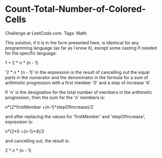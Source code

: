 # Count-Total-Number-of-Colored-Cells
Challenge at LeetCode.com. Tags: Math.

This solution, if it is in the form presented here, is identical for any programming language (as far as I know it), except some casting if needed for the specific language:

1 + 2 * n * (n - 1)

'2 * n * (n - 1)' in the expression is the result of cancelling out the equal parts in the numerator and the denominator in the formula for a sum of arithmetic progression with a first member '0' and a step of increase '4'.
    
If 'n' is the designation for the total number of members in the arithmetic progression, then the sum for the 'n' members is:

n*(2*firstMember +(n-1)*stepOfIncrease)/2

and after replacing the values for 'firstMember' and 'stepOfIncrease', expression is:

n*(2*0 +(n-1)*4)/2

and cancelling out, the result is:

2 * n * (n - 1)
